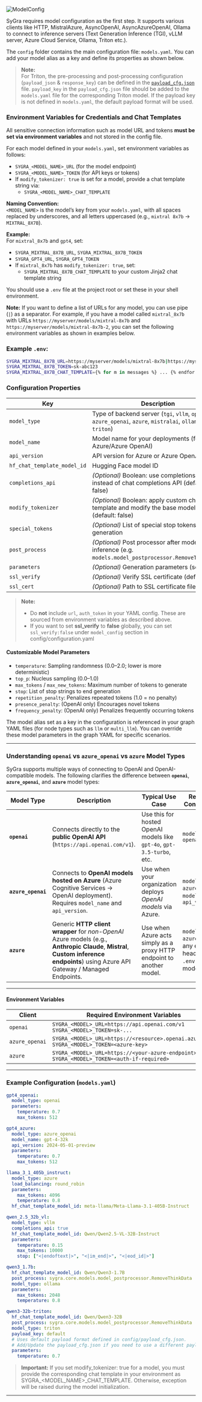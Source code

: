 
![ModelConfig](https://raw.githubusercontent.com/ServiceNow/SyGra/refs/heads/main/docs/resources/images/sygra_model_config.png)

SyGra requires model configuration as the first step. It supports various clients like HTTP, MistralAzure, AsyncOpenAI, AsyncAzureOpenAI, Ollama to connect to inference servers (Text Generation Inference (TGI), vLLM server, Azure Cloud Service, Ollama, Triton etc.).

The `config` folder contains the main configuration file: `models.yaml`. You can add your model alias as a key and define its properties as shown below.

> **Note:**  
> For Triton, the pre-processing and post-processing configuration (`payload_json` & `response_key`) can be defined in the [`payload_cfg.json`](https://github.com/ServiceNow/SyGra/blob/main/sygra/config/payload_cfg.json) file. `payload_key` in the `payload_cfg.json` file should be added to the `models.yaml` file for the corresponding Triton model. If the payload key is not defined in `models.yaml`, the default payload format will be used.

### Environment Variables for Credentials and Chat Templates

All sensitive connection information such as model URL and tokens **must be set via environment variables** and not stored in the config file.

For each model defined in your `models.yaml`, set environment variables as follows:
- `SYGRA_<MODEL_NAME>_URL` (for the model endpoint)
- `SYGRA_<MODEL_NAME>_TOKEN` (for API keys or tokens)
- If `modify_tokenizer: true` is set for a model, provide a chat template string via:
  - `SYGRA_<MODEL_NAME>_CHAT_TEMPLATE`

**Naming Convention:**  
`<MODEL_NAME>` is the model’s key from your `models.yaml`, with all spaces replaced by underscores, and all letters uppercased (e.g., `mixtral 8x7b` → `MIXTRAL_8X7B`).

**Example:**  
For `mixtral_8x7b` and `gpt4`, set:
- `SYGRA_MIXTRAL_8X7B_URL`, `SYGRA_MIXTRAL_8X7B_TOKEN`
- `SYGRA_GPT4_URL`, `SYGRA_GPT4_TOKEN`
- If `mixtral_8x7b` has `modify_tokenizer: true`, set:  
  - `SYGRA_MIXTRAL_8X7B_CHAT_TEMPLATE` to your custom Jinja2 chat template string

You should use a `.env` file at the project root or set these in your shell environment.

**Note:**
If you want to define a list of URLs for any model, you can use pipe (`|`) as a separator. For example, if you have a model called `mixtral_8x7b` with URLs `https://myserver/models/mixtral-8x7b` and `https://myserver/models/mixtral-8x7b-2`, you can set the following environment variables as shown in examples below. 

### Example `.env`:

```bash
SYGRA_MIXTRAL_8X7B_URL=https://myserver/models/mixtral-8x7b|https://myserver/models/mixtral-8x7b-2
SYGRA_MIXTRAL_8X7B_TOKEN=sk-abc123
SYGRA_MIXTRAL_8X7B_CHAT_TEMPLATE={% for m in messages %} ... {% endfor %}
```


### Configuration Properties

| Key                          | Description                                                                                                |
|------------------------------|------------------------------------------------------------------------------------------------------------|
| `model_type`                 | Type of backend server (`tgi`, `vllm`, `openai`, `azure_openai`, `azure`, `mistralai`, `ollama`, `triton`) |
| `model_name`                 | Model name for your deployments (for Azure/Azure OpenAI)                                                   |
| `api_version`                | API version for Azure or Azure OpenAI                                                                      |
| `hf_chat_template_model_id`  | Hugging Face model ID                                                                                      |
| `completions_api`            | *(Optional)* Boolean: use completions API instead of chat completions API (default: false)                 |
| `modify_tokenizer`           | *(Optional)* Boolean: apply custom chat template and modify the base model tokenizer (default: false)      |
| `special_tokens`             | *(Optional)* List of special stop tokens used in generation                                                |
| `post_process`               | *(Optional)* Post processor after model inference (e.g. `models.model_postprocessor.RemoveThinkData`)      |
| `parameters`                 | *(Optional)* Generation parameters (see below)                                                             |
| `ssl_verify`                 | *(Optional)* Verify SSL certificate (default: true)                                                        |
| `ssl_cert`                   | *(Optional)* Path to SSL certificate file                                                                  |
> **Note:**  
> - Do **not** include `url`, `auth_token` in your YAML config. These are sourced from environment variables as described above.<br>
> - If you want to set **ssl_verify** to **false** globally, you can set `ssl_verify:false` under `model_config` section in config/configuration.yaml
#### Customizable Model Parameters

- `temperature`: Sampling randomness (0.0–2.0; lower is more deterministic)
- `top_p`: Nucleus sampling (0.0–1.0)
- `max_tokens` / `max_new_tokens`: Maximum number of tokens to generate
- `stop`: List of stop strings to end generation
- `repetition_penalty`: Penalizes repeated tokens (1.0 = no penalty)
- `presence_penalty`: (OpenAI only) Encourages novel tokens
- `frequency_penalty`: (OpenAI only) Penalizes frequently occurring tokens

The model alias set as a key in the configuration is referenced in your graph YAML files (for node types such as `llm` or `multi_llm`). You can override these model parameters in the graph YAML for specific scenarios.

---

### Understanding `openai` vs `azure_openai` vs `azure` Model Types

SyGra supports multiple ways of connecting to OpenAI and OpenAI-compatible models. The following clarifies the difference between **`openai`**, **`azure_openai`**, and **`azure`** model types:

| Model Type     | Description | Typical Use Case | Required Config Keys                                                  |
|----------------|-------------|------------------|-----------------------------------------------------------------------|
| **`openai`** | Connects directly to the **public OpenAI API** (`https://api.openai.com/v1`). | Use this for hosted OpenAI models like `gpt-4o`, `gpt-3.5-turbo`, etc. | `model_type: openai`                                                  |
| **`azure_openai`** | Connects to **OpenAI models hosted on Azure** (Azure Cognitive Services → OpenAI deployment). Requires `model_name` and `api_version`. | Use when your organization deploys *OpenAI models* via Azure. | `model_type: azure_openai`, `model_name`, `api_version`               |
| **`azure`** | Generic **HTTP client wrapper** for *non-OpenAI* Azure models (e.g., **Anthropic Claude**, **Mistral**, **Custom inference endpoints**) using Azure API Gateway / Managed Endpoints. | Use when Azure acts simply as a proxy HTTP endpoint to another model. | `model_type: azure`, plus any extra headers in `.env` and models.yaml |

---

#### Environment Variables

| Client | Required Environment Variables |
|--------|-------------------------------|
| `openai` | `SYGRA_<MODEL>_URL=https://api.openai.com/v1`<br>`SYGRA_<MODEL>_TOKEN=sk-...` |
| `azure_openai` | `SYGRA_<MODEL>_URL=https://<resource>.openai.azure.com`<br>`SYGRA_<MODEL>_TOKEN=<azure-key>` |
| `azure` | `SYGRA_<MODEL>_URL=https://<your-azure-endpoint>`<br>`SYGRA_<MODEL>_TOKEN=<auth-if-required>` |

---

### Example Configuration (`models.yaml`)

```yaml
gpt4_openai:
  model_type: openai
  parameters:
    temperature: 0.7
    max_tokens: 512

gpt4_azure:
  model_type: azure_openai
  model_name: gpt-4-32k
  api_version: 2024-05-01-preview
  parameters:
    temperature: 0.7
    max_tokens: 512

llama_3_1_405b_instruct:
  model_type: azure
  load_balancing: round_robin
  parameters:
    max_tokens: 4096
    temperature: 0.8
  hf_chat_template_model_id: meta-llama/Meta-Llama-3.1-405B-Instruct

qwen_2.5_32b_vl:
  model_type: vllm
  completions_api: true
  hf_chat_template_model_id: Qwen/Qwen2.5-VL-32B-Instruct
  parameters:
    temperature: 0.15
    max_tokens: 10000
    stop: ["<|endoftext|>", "<|im_end|>", "<|eod_id|>"]

qwen3_1.7b:
  hf_chat_template_model_id: Qwen/Qwen3-1.7B
  post_process: sygra.core.models.model_postprocessor.RemoveThinkData
  model_type: ollama
  parameters:
    max_tokens: 2048
    temperature: 0.8

qwen3-32b-triton:
  hf_chat_template_model_id: Qwen/Qwen3-32B
  post_process: sygra.core.models.model_postprocessor.RemoveThinkData
  model_type: triton
  payload_key: default 
  # Uses default payload format defined in config/payload_cfg.json.
  # Add/Update the payload_cfg.json if you need to use a different payload format with new key.
  parameters:
    temperature: 0.7

```

> **Important:**
If you set modify_tokenizer: true for a model, you must provide the corresponding chat template in your environment as SYGRA_<MODEL_NAME>_CHAT_TEMPLATE.
Otherwise, exception will be raised during the model initialization.
---